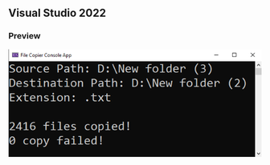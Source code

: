 ## Visual Studio 2022

### Preview
![alt text](https://github.com/mehedihasan9339/FileCopierConsoleApp/blob/dev_Mehedi/CopyFiles/FileCopierApp.png?raw=true)
